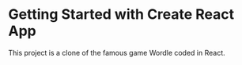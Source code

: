 # Getting Started with Create React App

This project is a clone of the famous game Wordle coded in React.